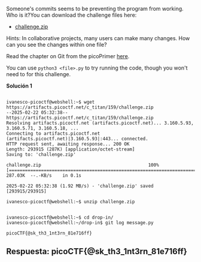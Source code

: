 
Someone's commits seems to be preventing the program from working. Who is it?You can download the challenge files here:

- [challenge.zip](https://artifacts.picoctf.net/c_titan/159/challenge.zip)


Hints:
In collaborative projects, many users can make many changes. How can you see the changes within one file?

Read the chapter on Git from the picoPrimer [here](https://primer.picoctf.org/#_git_version_control).

You can use `python3 <file>.py` to try running the code, though you won't need to for this challenge.



**Solución 1**

```

ivanesco-picoctf@webshell:~$ wget https://artifacts.picoctf.net/c_titan/159/challenge.zip
--2025-02-22 05:32:38--  https://artifacts.picoctf.net/c_titan/159/challenge.zip
Resolving artifacts.picoctf.net (artifacts.picoctf.net)... 3.160.5.93, 3.160.5.71, 3.160.5.18, ...
Connecting to artifacts.picoctf.net (artifacts.picoctf.net)|3.160.5.93|:443... connected.
HTTP request sent, awaiting response... 200 OK
Length: 293915 (287K) [application/octet-stream]
Saving to: 'challenge.zip'

challenge.zip                                        100%[=====================================================================================================================>] 287.03K  --.-KB/s    in 0.1s    

2025-02-22 05:32:38 (1.92 MB/s) - 'challenge.zip' saved [293915/293915]

ivanesco-picoctf@webshell:~$ unzip challenge.zip 


ivanesco-picoctf@webshell:~$ cd drop-in/
ivanesco-picoctf@webshell:~/drop-in$ git log message.py

picoCTF{@sk_th3_1nt3rn_81e716ff}

```



## Respuesta: **picoCTF{@sk_th3_1nt3rn_81e716ff}**
